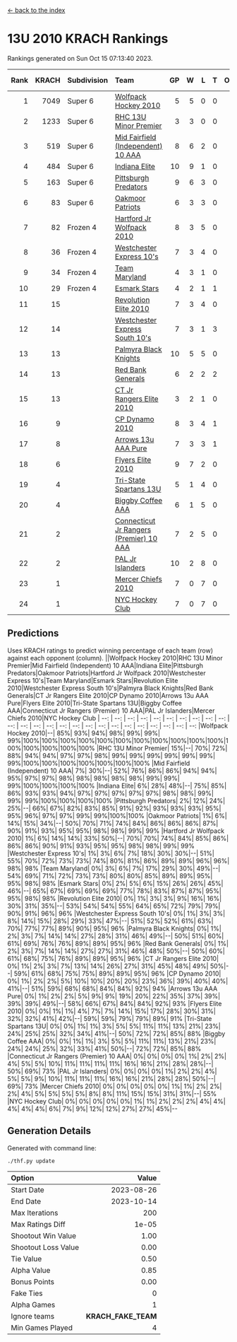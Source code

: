[<- back to the index](readme.md)
# 13U 2010 KRACH Rankings
Rankings generated on Sun Oct 15 07:13:40 2023.

Rank|KRACH|Subdivision|Team|GP|W|L|T|OTW|OTL|SoS|Exp Wins|Win Diff
---:|---:|:---|:---|---:|---:|---:|---:|---:|---:|---:|---:|---:
1|7049|Super 6|[Wolfpack Hockey 2010](https://gamesheetstats.com/seasons/3664/teams/140960/schedule)|5|5|0|0|0|0|203|5.8|-0.0
2|1233|Super 6|[RHC 13U Minor Premier](https://gamesheetstats.com/seasons/3664/teams/140959/schedule)|3|3|0|0|1|0|50|3.8|-0.0
3|519|Super 6|[Mid Fairfield (Independent) 10 AAA](https://gamesheetstats.com/seasons/3664/teams/140956/schedule)|8|6|2|0|0|0|1585|6.8|-0.0
4|484|Super 6|[Indiana Elite](https://gamesheetstats.com/seasons/3664/teams/144350/schedule)|10|9|1|0|0|0|64|9.9|0.0
5|163|Super 6|[Pittsburgh Predators](https://gamesheetstats.com/seasons/3664/teams/140974/schedule)|9|6|3|0|0|0|166|6.9|0.0
6|83|Super 6|[Oakmoor Patriots](https://gamesheetstats.com/seasons/3664/teams/162748/schedule)|6|3|3|0|0|0|186|3.9|0.0
7|82|Frozen 4|[Hartford Jr Wolfpack 2010](https://gamesheetstats.com/seasons/3664/teams/140957/schedule)|8|3|5|0|0|1|1903|3.8|-0.0
8|36|Frozen 4|[Westchester Express 10's](https://gamesheetstats.com/seasons/3664/teams/140967/schedule)|7|3|4|0|0|0|297|3.8|-0.0
9|34|Frozen 4|[Team Maryland](https://gamesheetstats.com/seasons/3664/teams/140976/schedule)|4|3|1|0|0|0|11|3.9|0.0
10|29|Frozen 4|[Esmark Stars](https://gamesheetstats.com/seasons/3664/teams/140972/schedule)|4|2|1|1|0|0|102|3.4|0.0
11|15||[Revolution Elite 2010](https://gamesheetstats.com/seasons/3664/teams/140975/schedule)|7|3|4|0|0|0|926|3.9|0.0
12|14||[Westchester Express South 10's](https://gamesheetstats.com/seasons/3664/teams/140971/schedule)|7|3|1|3|0|0|70|5.4|0.0
13|13||[Palmyra Black Knights](https://gamesheetstats.com/seasons/3664/teams/140973/schedule)|10|5|5|0|0|0|18|5.9|0.0
14|13||[Red Bank Generals](https://gamesheetstats.com/seasons/3664/teams/140962/schedule)|6|2|2|2|0|1|53|3.9|0.0
15|13||[CT Jr Rangers Elite 2010](https://gamesheetstats.com/seasons/3664/teams/140955/schedule)|3|2|1|0|0|0|7|2.9|0.0
16|9||[CP Dynamo 2010](https://gamesheetstats.com/seasons/3664/teams/140968/schedule)|8|3|4|1|0|0|22|4.4|0.0
17|8||[Arrows 13u AAA Pure](https://gamesheetstats.com/seasons/3664/teams/140965/schedule)|7|3|3|1|0|0|13|4.4|0.0
18|6||[Flyers Elite 2010](https://gamesheetstats.com/seasons/3664/teams/140963/schedule)|9|7|2|0|0|0|3|7.9|0.0
19|4||[Tri-State Spartans 13U](https://gamesheetstats.com/seasons/3664/teams/144349/schedule)|5|1|4|0|1|0|123|1.9|0.0
20|4||[Biggby Coffee AAA](https://gamesheetstats.com/seasons/3664/teams/144347/schedule)|6|1|5|0|0|1|175|1.9|0.0
21|2||[Connecticut Jr Rangers (Premier) 10 AAA](https://gamesheetstats.com/seasons/3664/teams/140958/schedule)|7|2|5|0|0|0|14|2.9|0.0
22|2||[PAL Jr Islanders](https://gamesheetstats.com/seasons/3664/teams/140969/schedule)|10|2|8|0|0|0|7|2.9|0.0
23|1||[Mercer Chiefs 2010](https://gamesheetstats.com/seasons/3664/teams/140964/schedule)|7|0|7|0|0|0|10|0.9|0.0
24|1||[NYC Hockey Club](https://gamesheetstats.com/seasons/3664/teams/140966/schedule)|7|0|7|0|0|0|135|0.9|0.0

## Predictions
Uses KRACH ratings to predict winning percentage of each team (row) against each opponent (column).
||Wolfpack Hockey 2010|RHC 13U Minor Premier|Mid Fairfield (Independent) 10 AAA|Indiana Elite|Pittsburgh Predators|Oakmoor Patriots|Hartford Jr Wolfpack 2010|Westchester Express 10's|Team Maryland|Esmark Stars|Revolution Elite 2010|Westchester Express South 10's|Palmyra Black Knights|Red Bank Generals|CT Jr Rangers Elite 2010|CP Dynamo 2010|Arrows 13u AAA Pure|Flyers Elite 2010|Tri-State Spartans 13U|Biggby Coffee AAA|Connecticut Jr Rangers (Premier) 10 AAA|PAL Jr Islanders|Mercer Chiefs 2010|NYC Hockey Club
| --: | --: | --: | --: | --: | --: | --: | --: | --: | --: | --: | --: | --: | --: | --: | --: | --: | --: | --: | --: | --: | --: | --: | --: | --: 
|Wolfpack Hockey 2010|--| 85%| 93%| 94%| 98%| 99%| 99%| 99%|100%|100%|100%|100%|100%|100%|100%|100%|100%|100%|100%|100%|100%|100%|100%|100%
|RHC 13U Minor Premier| 15%|--| 70%| 72%| 88%| 94%| 94%| 97%| 97%| 98%| 99%| 99%| 99%| 99%| 99%| 99%| 99%|100%|100%|100%|100%|100%|100%|100%
|Mid Fairfield (Independent) 10 AAA|  7%| 30%|--| 52%| 76%| 86%| 86%| 94%| 94%| 95%| 97%| 97%| 98%| 98%| 98%| 98%| 98%| 99%| 99%| 99%|100%|100%|100%|100%
|Indiana Elite|  6%| 28%| 48%|--| 75%| 85%| 86%| 93%| 93%| 94%| 97%| 97%| 97%| 97%| 97%| 98%| 98%| 99%| 99%| 99%|100%|100%|100%|100%
|Pittsburgh Predators|  2%| 12%| 24%| 25%|--| 66%| 67%| 82%| 83%| 85%| 91%| 92%| 93%| 93%| 93%| 95%| 95%| 96%| 97%| 97%| 99%| 99%|100%|100%
|Oakmoor Patriots|  1%|  6%| 14%| 15%| 34%|--| 50%| 70%| 71%| 74%| 84%| 86%| 86%| 86%| 87%| 90%| 91%| 93%| 95%| 95%| 98%| 98%| 99%| 99%
|Hartford Jr Wolfpack 2010|  1%|  6%| 14%| 14%| 33%| 50%|--| 70%| 70%| 74%| 84%| 85%| 86%| 86%| 86%| 90%| 91%| 93%| 95%| 95%| 98%| 98%| 99%| 99%
|Westchester Express 10's|  1%|  3%|  6%|  7%| 18%| 30%| 30%|--| 51%| 55%| 70%| 72%| 73%| 73%| 74%| 80%| 81%| 86%| 89%| 89%| 96%| 96%| 98%| 98%
|Team Maryland|  0%|  3%|  6%|  7%| 17%| 29%| 30%| 49%|--| 54%| 69%| 71%| 72%| 73%| 73%| 80%| 80%| 85%| 89%| 89%| 95%| 95%| 98%| 98%
|Esmark Stars|  0%|  2%|  5%|  6%| 15%| 26%| 26%| 45%| 46%|--| 65%| 67%| 69%| 69%| 69%| 77%| 78%| 83%| 87%| 87%| 95%| 95%| 98%| 98%
|Revolution Elite 2010|  0%|  1%|  3%|  3%|  9%| 16%| 16%| 30%| 31%| 35%|--| 53%| 54%| 54%| 55%| 64%| 65%| 72%| 79%| 79%| 90%| 91%| 96%| 96%
|Westchester Express South 10's|  0%|  1%|  3%|  3%|  8%| 14%| 15%| 28%| 29%| 33%| 47%|--| 51%| 52%| 52%| 61%| 63%| 70%| 77%| 77%| 89%| 90%| 95%| 96%
|Palmyra Black Knights|  0%|  1%|  2%|  3%|  7%| 14%| 14%| 27%| 28%| 31%| 46%| 49%|--| 50%| 51%| 60%| 61%| 69%| 76%| 76%| 89%| 89%| 95%| 96%
|Red Bank Generals|  0%|  1%|  2%|  3%|  7%| 14%| 14%| 27%| 27%| 31%| 46%| 48%| 50%|--| 50%| 60%| 61%| 68%| 75%| 76%| 89%| 89%| 95%| 96%
|CT Jr Rangers Elite 2010|  0%|  1%|  2%|  3%|  7%| 13%| 14%| 26%| 27%| 31%| 45%| 48%| 49%| 50%|--| 59%| 61%| 68%| 75%| 75%| 89%| 89%| 95%| 96%
|CP Dynamo 2010|  0%|  1%|  2%|  2%|  5%| 10%| 10%| 20%| 20%| 23%| 36%| 39%| 40%| 40%| 41%|--| 51%| 59%| 68%| 68%| 84%| 84%| 92%| 94%
|Arrows 13u AAA Pure|  0%|  1%|  2%|  2%|  5%|  9%|  9%| 19%| 20%| 22%| 35%| 37%| 39%| 39%| 39%| 49%|--| 58%| 66%| 67%| 84%| 84%| 92%| 93%
|Flyers Elite 2010|  0%|  0%|  1%|  1%|  4%|  7%|  7%| 14%| 15%| 17%| 28%| 30%| 31%| 32%| 32%| 41%| 42%|--| 59%| 59%| 79%| 79%| 89%| 91%
|Tri-State Spartans 13U|  0%|  0%|  1%|  1%|  3%|  5%|  5%| 11%| 11%| 13%| 21%| 23%| 24%| 25%| 25%| 32%| 34%| 41%|--| 50%| 72%| 72%| 85%| 88%
|Biggby Coffee AAA|  0%|  0%|  1%|  1%|  3%|  5%|  5%| 11%| 11%| 13%| 21%| 23%| 24%| 24%| 25%| 32%| 33%| 41%| 50%|--| 72%| 72%| 85%| 88%
|Connecticut Jr Rangers (Premier) 10 AAA|  0%|  0%|  0%|  0%|  1%|  2%|  2%|  4%|  5%|  5%| 10%| 11%| 11%| 11%| 11%| 16%| 16%| 21%| 28%| 28%|--| 50%| 69%| 73%
|PAL Jr Islanders|  0%|  0%|  0%|  0%|  1%|  2%|  2%|  4%|  5%|  5%|  9%| 10%| 11%| 11%| 11%| 16%| 16%| 21%| 28%| 28%| 50%|--| 69%| 73%
|Mercer Chiefs 2010|  0%|  0%|  0%|  0%|  0%|  1%|  1%|  2%|  2%|  2%|  4%|  5%|  5%|  5%|  5%|  8%|  8%| 11%| 15%| 15%| 31%| 31%|--| 55%
|NYC Hockey Club|  0%|  0%|  0%|  0%|  0%|  1%|  1%|  2%|  2%|  2%|  4%|  4%|  4%|  4%|  4%|  6%|  7%|  9%| 12%| 12%| 27%| 27%| 45%|--

## Generation Details

Generated with command line:
```
./thf.py update
```

| Option | Value |
| :----- | ----: |
| Start Date | 2023-08-26 |
| End Date | 2023-10-14 |
| Max Iterations | 200 |
| Max Ratings Diff | 1e-05 |
| Shootout Win Value | 1.00 |
| Shootout Loss Value | 0.00 |
| Tie Value | 0.50 |
| Alpha Value | 0.85 |
| Bonus Points | 0.00 |
| Fake Ties | 0 |
| Alpha Games | 1 |
| Ignore teams | __KRACH_FAKE_TEAM__ |
| Min Games Played | 4 |

